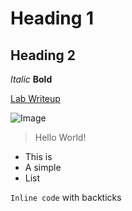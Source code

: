 # Heading 1	

## Heading 2	
*Italic*	**Bold**	

[Lab Writeup](https://ucsd-cse15l-w22.github.io/week/week2/)	

![Image](https://cdn.pixabay.com/photo/2013/07/18/20/26/sea-164989__480.jpg)	

> Hello World!

* This is 
* A simple
* List

`Inline code` with backticks
